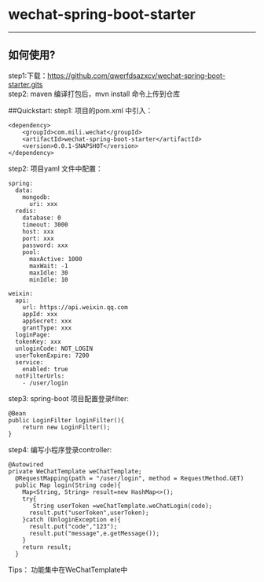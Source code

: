 # wechat-spring-boot-starter

***
## 如何使用?
step1:下载：https://github.com/qwerfdsazxcv/wechat-spring-boot-starter.gits   
step2: maven 编译打包后，mvn install 命令上传到仓库


##Quickstart:
step1: 项目的pom.xml 中引入： 

    <dependency>
        <groupId>com.mili.wechat</groupId>
        <artifactId>wechat-spring-boot-starter</artifactId>
        <version>0.0.1-SNAPSHOT</version>
    </dependency>

step2: 项目yaml 文件中配置：

    spring:
      data:
        mongodb:
          uri: xxx
      redis:
        database: 0
        timeout: 3000
        host: xxx
        port: xxx
        password: xxx
        pool:
          maxActive: 1000
          maxWait: -1
          maxIdle: 30
          minIdle: 10

    weixin:
      api:
        url: https://api.weixin.qq.com
        appId: xxx
        appSecret: xxx
        grantType: xxx
      loginPage:
      tokenKey: xxx
      unloginCode: NOT_LOGIN
      userTokenExpire: 7200
      service:
        enabled: true
      notFilterUrls:
        - /user/login

step3: spring-boot 项目配置登录filter:  
    
    @Bean   
    public LoginFilter loginFilter(){
		return new LoginFilter();
	}
    
step4: 编写小程序登录controller:

    @Autowired   
    private WeChatTemplate weChatTemplate;  
      @RequestMapping(path = "/user/login", method = RequestMethod.GET)
      public Map login(String code){
        Map<String, String> result=new HashMap<>();
        try{
           String userToken =weChatTemplate.weChatLogin(code);
          result.put("userToken",userToken);
        }catch (UnloginException e){
          result.put("code","123");
          result.put("message",e.getMessage());
        }
        return result;
      }
Tips：
功能集中在WeChatTemplate中
